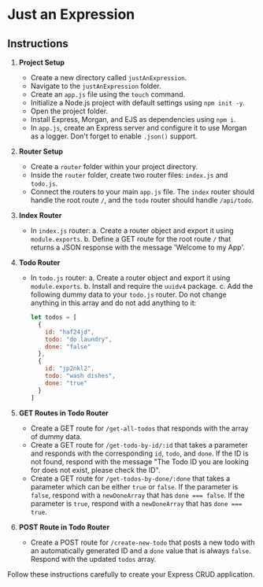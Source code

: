# Just an Expression

## Instructions

1. **Project Setup**
   - Create a new directory called `justAnExpression`.
   - Navigate to the `justAnExpression` folder.
   - Create an `app.js` file using the `touch` command.
   - Initialize a Node.js project with default settings using `npm init -y`.
   - Open the project folder.
   - Install Express, Morgan, and EJS as dependencies using `npm i`.
   - In `app.js`, create an Express server and configure it to use Morgan as a logger. Don't forget to enable `.json()` support.

2. **Router Setup**
   - Create a `router` folder within your project directory.
   - Inside the `router` folder, create two router files: `index.js` and `todo.js`.
   - Connect the routers to your main `app.js` file. The `index` router should handle the root route `/`, and the `todo` router should handle `/api/todo`.

3. **Index Router**
   - In `index.js` router:
     a. Create a router object and export it using `module.exports`.
     b. Define a GET route for the root route `/` that returns a JSON response with the message 'Welcome to my App'.

4. **Todo Router**
   - In `todo.js` router:
     a. Create a router object and export it using `module.exports`.
     b. Install and require the `uuidv4` package.
     c. Add the following dummy data to your `todo.js` router. Do not change anything in this array and do not add anything to it:
        ```javascript
        let todos = [
          {
            id: "haf24jd",
            todo: "do laundry",
            done: "false"
          },
          {
            id: "jp2nkl2",
            todo: "wash dishes",
            done: "true"
          }
        ]
        ```

5. **GET Routes in Todo Router**
   - Create a GET route for `/get-all-todos` that responds with the array of dummy data.
   - Create a GET route for `/get-todo-by-id/:id` that takes a parameter and responds with the corresponding `id`, `todo`, and `done`. If the ID is not found, respond with the message "The Todo ID you are looking for does not exist, please check the ID".
   - Create a GET route for `/get-todos-by-done/:done` that takes a parameter which can be either `true` or `false`. If the parameter is `false`, respond with a `newDoneArray` that has `done === false`. If the parameter is `true`, respond with a `newDoneArray` that has `done === true`.

6. **POST Route in Todo Router**
   - Create a POST route for `/create-new-todo` that posts a new todo with an automatically generated ID and a `done` value that is always `false`. Respond with the updated `todos` array.

Follow these instructions carefully to create your Express CRUD application.
